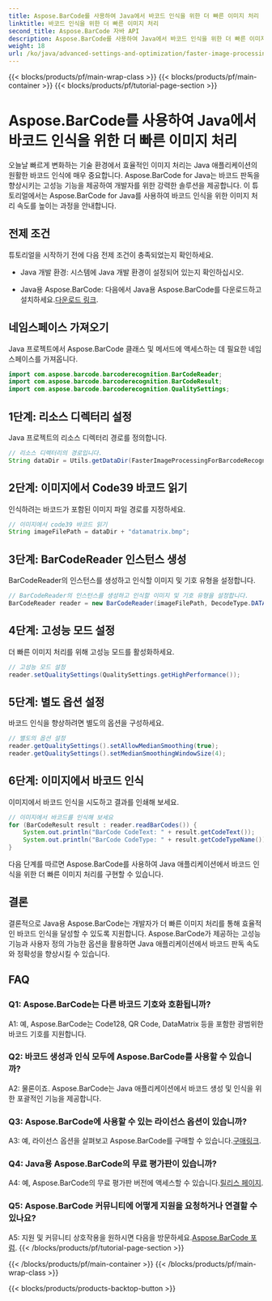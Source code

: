 ```yaml
---
title: Aspose.BarCode를 사용하여 Java에서 바코드 인식을 위한 더 빠른 이미지 처리
linktitle: 바코드 인식을 위한 더 빠른 이미지 처리
second_title: Aspose.BarCode 자바 API
description: Aspose.BarCode를 사용하여 Java에서 바코드 인식을 위한 더 빠른 이미지 처리를 향상합니다. 더 빠른 이미지 처리를 위해 단계별 가이드를 따르세요.
weight: 18
url: /ko/java/advanced-settings-and-optimization/faster-image-processing-barcode-recognition/
---
```


{{< blocks/products/pf/main-wrap-class >}}
{{< blocks/products/pf/main-container >}}
{{< blocks/products/pf/tutorial-page-section >}}

# Aspose.BarCode를 사용하여 Java에서 바코드 인식을 위한 더 빠른 이미지 처리


오늘날 빠르게 변화하는 기술 환경에서 효율적인 이미지 처리는 Java 애플리케이션의 원활한 바코드 인식에 매우 중요합니다. Aspose.BarCode for Java는 바코드 판독을 향상시키는 고성능 기능을 제공하여 개발자를 위한 강력한 솔루션을 제공합니다. 이 튜토리얼에서는 Aspose.BarCode for Java를 사용하여 바코드 인식을 위한 이미지 처리 속도를 높이는 과정을 안내합니다.

## 전제 조건

튜토리얼을 시작하기 전에 다음 전제 조건이 충족되었는지 확인하세요.

- Java 개발 환경: 시스템에 Java 개발 환경이 설정되어 있는지 확인하십시오.

-  Java용 Aspose.BarCode: 다음에서 Java용 Aspose.BarCode를 다운로드하고 설치하세요.[다운로드 링크](https://releases.aspose.com/barcode/java/).

## 네임스페이스 가져오기

Java 프로젝트에서 Aspose.BarCode 클래스 및 메서드에 액세스하는 데 필요한 네임스페이스를 가져옵니다.

```java
import com.aspose.barcode.barcoderecognition.BarCodeReader;
import com.aspose.barcode.barcoderecognition.BarCodeResult;
import com.aspose.barcode.barcoderecognition.QualitySettings;


```

## 1단계: 리소스 디렉터리 설정

Java 프로젝트의 리소스 디렉터리 경로를 정의합니다.

```java
// 리소스 디렉터리의 경로입니다.
String dataDir = Utils.getDataDir(FasterImageProcessingForBarcodeRecognition.class) + "BarcodeReader/advanced_features/";
```

## 2단계: 이미지에서 Code39 바코드 읽기

인식하려는 바코드가 포함된 이미지 파일 경로를 지정하세요.

```java
// 이미지에서 code39 바코드 읽기
String imageFilePath = dataDir + "datamatrix.bmp";
```

## 3단계: BarCodeReader 인스턴스 생성

BarCodeReader의 인스턴스를 생성하고 인식할 이미지 및 기호 유형을 설정합니다.

```java
// BarCodeReader의 인스턴스를 생성하고 인식할 이미지 및 기호 유형을 설정합니다.
BarCodeReader reader = new BarCodeReader(imageFilePath, DecodeType.DATA_MATRIX);
```

## 4단계: 고성능 모드 설정

더 빠른 이미지 처리를 위해 고성능 모드를 활성화하세요.

```java
// 고성능 모드 설정
reader.setQualitySettings(QualitySettings.getHighPerformance());
```

## 5단계: 별도 옵션 설정

바코드 인식을 향상하려면 별도의 옵션을 구성하세요.

```java
// 별도의 옵션 설정
reader.getQualitySettings().setAllowMedianSmoothing(true);
reader.getQualitySettings().setMedianSmoothingWindowSize(4);
```

## 6단계: 이미지에서 바코드 인식

이미지에서 바코드 인식을 시도하고 결과를 인쇄해 보세요.

```java
// 이미지에서 바코드를 인식해 보세요
for (BarCodeResult result : reader.readBarCodes()) {
    System.out.println("BarCode CodeText: " + result.getCodeText());
    System.out.println("BarCode CodeType: " + result.getCodeTypeName());
}
```

다음 단계를 따르면 Aspose.BarCode를 사용하여 Java 애플리케이션에서 바코드 인식을 위한 더 빠른 이미지 처리를 구현할 수 있습니다.

## 결론

결론적으로 Java용 Aspose.BarCode는 개발자가 더 빠른 이미지 처리를 통해 효율적인 바코드 인식을 달성할 수 있도록 지원합니다. Aspose.BarCode가 제공하는 고성능 기능과 사용자 정의 가능한 옵션을 활용하면 Java 애플리케이션에서 바코드 판독 속도와 정확성을 향상시킬 수 있습니다.

## FAQ

### Q1: Aspose.BarCode는 다른 바코드 기호와 호환됩니까?

A1: 예, Aspose.BarCode는 Code128, QR Code, DataMatrix 등을 포함한 광범위한 바코드 기호를 지원합니다.

### Q2: 바코드 생성과 인식 모두에 Aspose.BarCode를 사용할 수 있습니까?

A2: 물론이죠. Aspose.BarCode는 Java 애플리케이션에서 바코드 생성 및 인식을 위한 포괄적인 기능을 제공합니다.

### Q3: Aspose.BarCode에 사용할 수 있는 라이선스 옵션이 있습니까?

 A3: 예, 라이선스 옵션을 살펴보고 Aspose.BarCode를 구매할 수 있습니다.[구매링크](https://purchase.aspose.com/buy).

### Q4: Java용 Aspose.BarCode의 무료 평가판이 있습니까?

A4: 예, Aspose.BarCode의 무료 평가판 버전에 액세스할 수 있습니다.[릴리스 페이지](https://releases.aspose.com/).

### Q5: Aspose.BarCode 커뮤니티에 어떻게 지원을 요청하거나 연결할 수 있나요?

 A5: 지원 및 커뮤니티 상호작용을 원하시면 다음을 방문하세요.[Aspose.BarCode 포럼](https://forum.aspose.com/c/barcode/13).
{{< /blocks/products/pf/tutorial-page-section >}}

{{< /blocks/products/pf/main-container >}}
{{< /blocks/products/pf/main-wrap-class >}}

{{< blocks/products/products-backtop-button >}}
